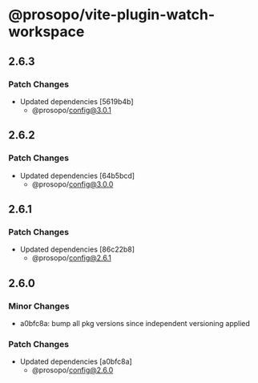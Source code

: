 # @prosopo/vite-plugin-watch-workspace

## 2.6.3
### Patch Changes

- Updated dependencies [5619b4b]
  - @prosopo/config@3.0.1

## 2.6.2
### Patch Changes

- Updated dependencies [64b5bcd]
  - @prosopo/config@3.0.0

## 2.6.1
### Patch Changes

- Updated dependencies [86c22b8]
  - @prosopo/config@2.6.1

## 2.6.0

### Minor Changes

- a0bfc8a: bump all pkg versions since independent versioning applied

### Patch Changes

- Updated dependencies [a0bfc8a]
  - @prosopo/config@2.6.0
